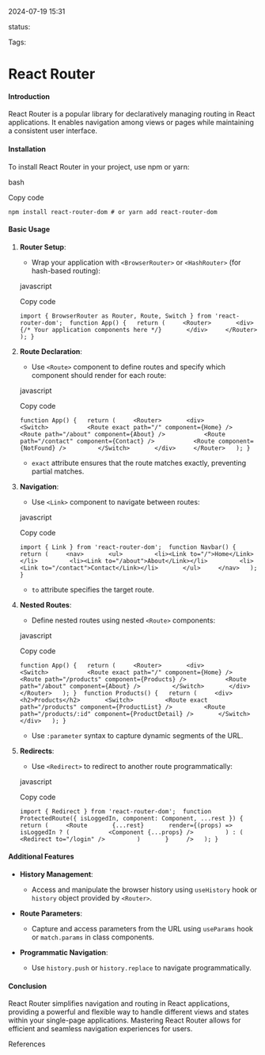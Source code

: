 
2024-07-19 15:31

status:

Tags:

# React Router

#### Introduction

React Router is a popular library for declaratively managing routing in React applications. It enables navigation among views or pages while maintaining a consistent user interface.

#### Installation

To install React Router in your project, use npm or yarn:

bash

Copy code

`npm install react-router-dom # or yarn add react-router-dom`

#### Basic Usage

1. **Router Setup**:
    
    - Wrap your application with `<BrowserRouter>` or `<HashRouter>` (for hash-based routing):
    
    javascript
    
    Copy code
    
    `import { BrowserRouter as Router, Route, Switch } from 'react-router-dom';  function App() {   return (     <Router>       <div>         {/* Your application components here */}       </div>     </Router>   ); }`
    
2. **Route Declaration**:
    
    - Use `<Route>` component to define routes and specify which component should render for each route:
    
    javascript
    
    Copy code
    
    `function App() {   return (     <Router>       <div>         <Switch>           <Route exact path="/" component={Home} />           <Route path="/about" component={About} />           <Route path="/contact" component={Contact} />           <Route component={NotFound} />         </Switch>       </div>     </Router>   ); }`
    
    - `exact` attribute ensures that the route matches exactly, preventing partial matches.
3. **Navigation**:
    
    - Use `<Link>` component to navigate between routes:
    
    javascript
    
    Copy code
    
    `import { Link } from 'react-router-dom';  function Navbar() {   return (     <nav>       <ul>         <li><Link to="/">Home</Link></li>         <li><Link to="/about">About</Link></li>         <li><Link to="/contact">Contact</Link></li>       </ul>     </nav>   ); }`
    
    - `to` attribute specifies the target route.
4. **Nested Routes**:
    
    - Define nested routes using nested `<Route>` components:
    
    javascript
    
    Copy code
    
    `function App() {   return (     <Router>       <div>         <Switch>           <Route exact path="/" component={Home} />           <Route path="/products" component={Products} />           <Route path="/about" component={About} />         </Switch>       </div>     </Router>   ); }  function Products() {   return (     <div>       <h2>Products</h2>       <Switch>         <Route exact path="/products" component={ProductList} />         <Route path="/products/:id" component={ProductDetail} />       </Switch>     </div>   ); }`
    
    - Use `:parameter` syntax to capture dynamic segments of the URL.
5. **Redirects**:
    
    - Use `<Redirect>` to redirect to another route programmatically:
    
    javascript
    
    Copy code
    
    `import { Redirect } from 'react-router-dom';  function ProtectedRoute({ isLoggedIn, component: Component, ...rest }) {   return (     <Route       {...rest}       render={(props) =>         isLoggedIn ? (           <Component {...props} />         ) : (           <Redirect to="/login" />         )       }     />   ); }`
    

#### Additional Features

- **History Management**:
    
    - Access and manipulate the browser history using `useHistory` hook or `history` object provided by `<Router>`.
- **Route Parameters**:
    
    - Capture and access parameters from the URL using `useParams` hook or `match.params` in class components.
- **Programmatic Navigation**:
    
    - Use `history.push` or `history.replace` to navigate programmatically.

#### Conclusion

React Router simplifies navigation and routing in React applications, providing a powerful and flexible way to handle different views and states within your single-page applications. Mastering React Router allows for efficient and seamless navigation experiences for users.

References
